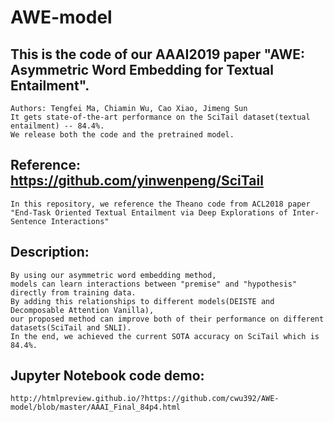 # AWE-model
## This is the code of our AAAI2019 paper "AWE: Asymmetric Word Embedding for Textual Entailment". 
```
Authors: Tengfei Ma, Chiamin Wu, Cao Xiao, Jimeng Sun
It gets state-of-the-art performance on the SciTail dataset(textual entailment) -- 84.4%. 
We release both the code and the pretrained model.
```

## Reference: https://github.com/yinwenpeng/SciTail
```
In this repository, we reference the Theano code from ACL2018 paper 
"End-Task Oriented Textual Entailment via Deep Explorations of Inter-Sentence Interactions"
```

## Description:
```
By using our asymmetric word embedding method, 
models can learn interactions between "premise" and "hypothesis" directly from training data.
By adding this relationships to different models(DEISTE and Decomposable Attention Vanilla), 
our proposed method can improve both of their performance on different datasets(SciTail and SNLI).
In the end, we achieved the current SOTA accuracy on SciTail which is 84.4%.
```

## Jupyter Notebook code demo:
```
http://htmlpreview.github.io/?https://github.com/cwu392/AWE-model/blob/master/AAAI_Final_84p4.html
```